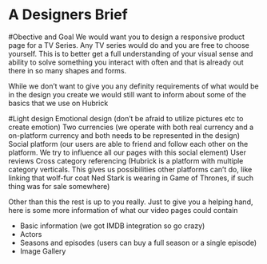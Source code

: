 A Designers Brief
========================

#Obective and Goal
We would want you to design a responsive product page for a TV Series. Any TV series would do and you are free to choose yourself. This is to better get a full understanding of your visual sense and ability to solve something you interact with often and that is already out there in so many shapes and forms. 

While we don’t want to give you any definity requirements of what would be in the design you create we would still want to inform about some of the basics that we use on Hubrick

#Light design
Emotional design (don’t be afraid to utilize pictures etc to create emotion)
Two currencies (we operate with both real currency and a on-platform currency and both needs to be represented in the design)
Social platform (our users are able to friend and follow each other on the platform. We try to influence all our pages with this social element)
User reviews 
Cross category referencing (Hubrick is a platform with multiple category verticals. This gives us possibilities other platforms can’t do, like linking that wolf-fur coat Ned Stark is wearing in Game of Thrones, if such thing was for sale somewhere) 

Other than this the rest is up to you really. Just to give you a helping hand, here is some more information of what our video pages could contain

- Basic information (we got IMDB integration so go crazy)
- Actors
- Seasons and episodes (users can buy a full season or a single episode)
- Image Gallery
